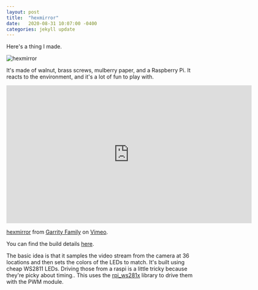 ```yaml
---
layout: post
title:  "hexmirror"
date:   2020-08-31 10:07:00 -0400
categories: jekyll update
---
```

Here's a thing I made.

![hexmirror]({{site.baseurl}}/images/hexmirror.png)

It's made of walnut, brass screws, mulberry paper, and a Raspberry Pi. It reacts to the environment, and it's a lot of fun to play with.

<iframe src="https://player.vimeo.com/video/447575759" width="640" height="360" frameborder="0" allow="autoplay; fullscreen" allowfullscreen></iframe>
<p><a href="https://vimeo.com/447575759">hexmirror</a> from <a href="https://vimeo.com/user2619389">Garrity Family</a> on <a href="https://vimeo.com">Vimeo</a>.</p>

You can find the build details [here](https://github.com/rustytriangles/hexmirror).

The basic idea is that it samples the video stream from the camera at 36 locations and then sets the colors of the LEDs to match. It's built using cheap WS2811 LEDs. Driving those from a raspi is a little tricky because they're picky about timing.. This uses the [rpi_ws281x](https://github.com/jgarff/rpi_ws281x) library to drive them with the PWM module.
